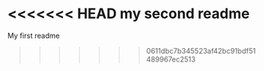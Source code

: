 <<<<<<< HEAD
my second readme
=======
My first readme
>>>>>>> 0611dbc7b345523af42bc91bdf51489967ec2513
